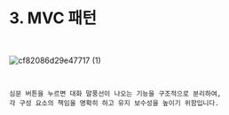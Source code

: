 

# 3. MVC 패턴


<br>

![cf82086d29e47717 (1)](https://github.com/user-attachments/assets/9d7b11da-dcb6-454d-973d-190eba89d6a2)

<pre>
<code>

심문 버튼을 누르면 대화 말풍선이 나오는 기능을 구조적으로 분리하여, 
각 구성 요소의 책임을 명확히 하고 유지 보수성을 높이기 위함입니다.
 
</code>
</pre>
